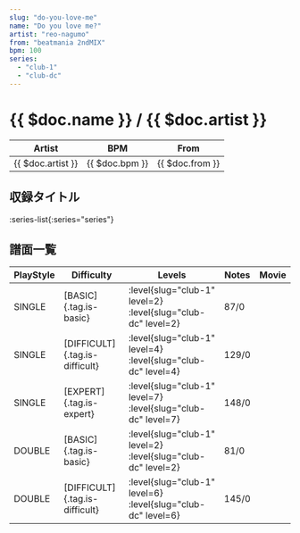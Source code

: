 ```yaml
---
slug: "do-you-love-me"
name: "Do you love me?"
artist: "reo-nagumo"
from: "beatmania 2ndMIX"
bpm: 100
series:
  - "club-1"
  - "club-dc"
---
```


# {{ $doc.name }} / {{ $doc.artist }}

|Artist|BPM|From|
|------|---|----|
|{{ $doc.artist }}|{{ $doc.bpm }}|{{ $doc.from }}|

## 収録タイトル

:series-list{:series="series"}

## 譜面一覧

|PlayStyle|Difficulty|Levels|Notes|Movie|
|---------|----------|------|-----|-----|
|SINGLE|[BASIC]{.tag.is-basic}|:level{slug="club-1" level=2} :level{slug="club-dc" level=2}|87/0||
|SINGLE|[DIFFICULT]{.tag.is-difficult}|:level{slug="club-1" level=4} :level{slug="club-dc" level=4}|129/0||
|SINGLE|[EXPERT]{.tag.is-expert}|:level{slug="club-1" level=7} :level{slug="club-dc" level=7}|148/0||
|DOUBLE|[BASIC]{.tag.is-basic}|:level{slug="club-1" level=2} :level{slug="club-dc" level=2}|81/0||
|DOUBLE|[DIFFICULT]{.tag.is-difficult}|:level{slug="club-1" level=6} :level{slug="club-dc" level=6}|145/0||
